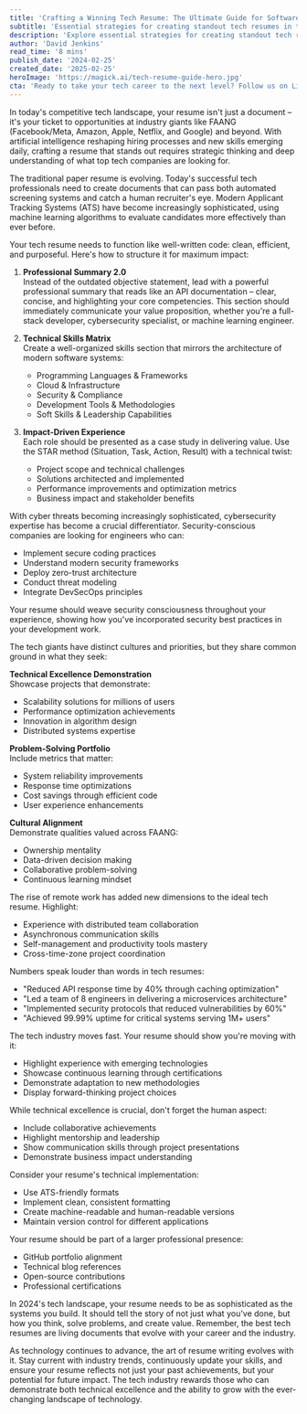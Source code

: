 ```yaml
---
title: 'Crafting a Winning Tech Resume: The Ultimate Guide for Software Engineers in 2024'
subtitle: 'Essential strategies for creating standout tech resumes in the AI era'
description: 'Explore essential strategies for creating standout tech resumes in 2024, tailored for the evolving AI landscape. Learn how to structure your resume to pass both automated screening systems and impress human recruiters, ensuring your place in top tech companies.'
author: 'David Jenkins'
read_time: '8 mins'
publish_date: '2024-02-25'
created_date: '2025-02-25'
heroImage: 'https://magick.ai/tech-resume-guide-hero.jpg'
cta: 'Ready to take your tech career to the next level? Follow us on LinkedIn for daily insights on tech career development, industry trends, and exclusive job opportunities that will help you land your dream role.'
---
```


In today's competitive tech landscape, your resume isn't just a document – it's your ticket to opportunities at industry giants like FAANG (Facebook/Meta, Amazon, Apple, Netflix, and Google) and beyond. With artificial intelligence reshaping hiring processes and new skills emerging daily, crafting a resume that stands out requires strategic thinking and deep understanding of what top tech companies are looking for.

The traditional paper resume is evolving. Today's successful tech professionals need to create documents that can pass both automated screening systems and catch a human recruiter's eye. Modern Applicant Tracking Systems (ATS) have become increasingly sophisticated, using machine learning algorithms to evaluate candidates more effectively than ever before.

Your tech resume needs to function like well-written code: clean, efficient, and purposeful. Here's how to structure it for maximum impact:

1. **Professional Summary 2.0**  
   Instead of the outdated objective statement, lead with a powerful professional summary that reads like an API documentation – clear, concise, and highlighting your core competencies. This section should immediately communicate your value proposition, whether you're a full-stack developer, cybersecurity specialist, or machine learning engineer.

2. **Technical Skills Matrix**  
   Create a well-organized skills section that mirrors the architecture of modern software systems:
   - Programming Languages & Frameworks
   - Cloud & Infrastructure
   - Security & Compliance
   - Development Tools & Methodologies
   - Soft Skills & Leadership Capabilities

3. **Impact-Driven Experience**  
   Each role should be presented as a case study in delivering value. Use the STAR method (Situation, Task, Action, Result) with a technical twist:
   - Project scope and technical challenges
   - Solutions architected and implemented
   - Performance improvements and optimization metrics
   - Business impact and stakeholder benefits

With cyber threats becoming increasingly sophisticated, cybersecurity expertise has become a crucial differentiator. Security-conscious companies are looking for engineers who can:

- Implement secure coding practices
- Understand modern security frameworks
- Deploy zero-trust architecture
- Conduct threat modeling
- Integrate DevSecOps principles

Your resume should weave security consciousness throughout your experience, showing how you've incorporated security best practices in your development work.

The tech giants have distinct cultures and priorities, but they share common ground in what they seek:

**Technical Excellence Demonstration**  
Showcase projects that demonstrate:
- Scalability solutions for millions of users
- Performance optimization achievements
- Innovation in algorithm design
- Distributed systems expertise

**Problem-Solving Portfolio**  
Include metrics that matter:
- System reliability improvements
- Response time optimizations
- Cost savings through efficient code
- User experience enhancements

**Cultural Alignment**  
Demonstrate qualities valued across FAANG:
- Ownership mentality
- Data-driven decision making
- Collaborative problem-solving
- Continuous learning mindset

The rise of remote work has added new dimensions to the ideal tech resume. Highlight:
- Experience with distributed team collaboration
- Asynchronous communication skills
- Self-management and productivity tools mastery
- Cross-time-zone project coordination

Numbers speak louder than words in tech resumes:
- "Reduced API response time by 40% through caching optimization"
- "Led a team of 8 engineers in delivering a microservices architecture"
- "Implemented security protocols that reduced vulnerabilities by 60%"
- "Achieved 99.99% uptime for critical systems serving 1M+ users"

The tech industry moves fast. Your resume should show you're moving with it:
- Highlight experience with emerging technologies
- Showcase continuous learning through certifications
- Demonstrate adaptation to new methodologies
- Display forward-thinking project choices

While technical excellence is crucial, don't forget the human aspect:
- Include collaborative achievements
- Highlight mentorship and leadership
- Show communication skills through project presentations
- Demonstrate business impact understanding

Consider your resume's technical implementation:
- Use ATS-friendly formats
- Implement clean, consistent formatting
- Create machine-readable and human-readable versions
- Maintain version control for different applications

Your resume should be part of a larger professional presence:
- GitHub portfolio alignment
- Technical blog references
- Open-source contributions
- Professional certifications

In 2024's tech landscape, your resume needs to be as sophisticated as the systems you build. It should tell the story of not just what you've done, but how you think, solve problems, and create value. Remember, the best tech resumes are living documents that evolve with your career and the industry.

As technology continues to advance, the art of resume writing evolves with it. Stay current with industry trends, continuously update your skills, and ensure your resume reflects not just your past achievements, but your potential for future impact. The tech industry rewards those who can demonstrate both technical excellence and the ability to grow with the ever-changing landscape of technology.